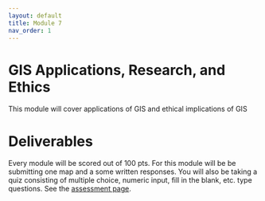 ```yaml
---
layout: default
title: Module 7
nav_order: 1
---
```


#  	GIS Applications, Research, and Ethics    

This module will cover applications of GIS and ethical implications of GIS


# Deliverables

Every module will be scored out of 100 pts.  For this module will be be submitting one map and a some written responses.  You will also be taking a quiz consisting of multiple choice, numeric input, fill in the blank, etc. type questions.  See the [assessment page](docs/Assessment.md).